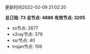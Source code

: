 更新时间2022-02-09 21:02:20

**总订阅: 73**
**总节点: 4886**
**有效节点: 3205**
- ss节点: 2677
- v2ray节点: 379
- ssr节点: 40
- trojan节点: 109
